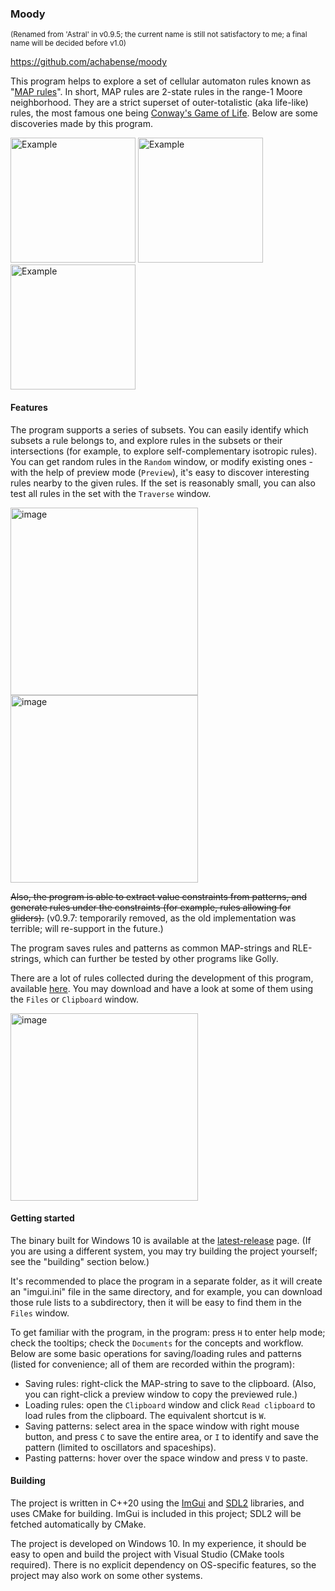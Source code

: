 ### Moody
<p><sub>
(Renamed from 'Astral' in v0.9.5; the current name is still not satisfactory to me; a final name will be decided before v1.0)
</sub></p>

https://github.com/achabense/moody

This program helps to explore a set of cellular automaton rules known as "[MAP rules](https://golly.sourceforge.io/Help/Algorithms/QuickLife.html#map)". In short, MAP rules are 2-state rules in the range-1 Moore neighborhood. They are a strict superset of outer-totalistic (aka life-like) rules, the most famous one being [Conway's Game of Life](https://conwaylife.com/wiki/Conway%27s_Game_of_Life). Below are some discoveries made by this program.

<img width="200" alt="Example" src="https://github.com/user-attachments/assets/bc5024d7-e27e-4a66-9c31-3dd3551dc693">
<img width="200" alt="Example" src="https://github.com/user-attachments/assets/3b0099f6-f634-4e47-be9d-b61c3d5f4d7b">
<img width="200" alt="Example" src="https://github.com/user-attachments/assets/2b7afd32-7b92-43cb-8f98-ae523d3221b6">

#### Features
The program supports a series of subsets. You can easily identify which subsets a rule belongs to, and explore rules in the subsets or their intersections (for example, to explore self-complementary isotropic rules). You can get random rules in the `Random` window, or modify existing ones - with the help of preview mode (`Preview`), it's easy to discover interesting rules nearby to the given rules. If the set is reasonably small, you can also test all rules in the set with the `Traverse` window.

<img width="300" alt="image" src="https://github.com/user-attachments/assets/cf4afd1a-7817-41e0-bcc7-9100fcbc4362">
<img width="300" alt="image" src="https://github.com/user-attachments/assets/d1d01887-2f46-425b-ba0c-fb9b8f9f1ce5">

~~Also, the program is able to extract value constraints from patterns, and generate rules under the constraints (for example, rules allowing for gliders).~~ (v0.9.7: temporarily removed, as the old implementation was terrible; will re-support in the future.)

The program saves rules and patterns as common MAP-strings and RLE-strings, which can further be tested by other programs like Golly.

There are a lot of rules collected during the development of this program, available [here](https://github.com/achabense/moody/tree/main/rules). You may download and have a look at some of them using the `Files` or `Clipboard` window.

<img width="300" alt="image" src="https://github.com/user-attachments/assets/ac885633-6ee1-480c-bd79-f47f23c8af62">

#### Getting started
The binary built for Windows 10 is available at the [latest-release](https://github.com/achabense/moody/releases/latest) page. (If you are using a different system, you may try building the project yourself; see the "building" section below.)

It's recommended to place the program in a separate folder, as it will create an "imgui.ini" file in the same directory, and for example, you can download those rule lists to a subdirectory, then it will be easy to find them in the `Files` window.

To get familiar with the program, in the program: press `H` to enter help mode; check the tooltips; check the `Documents` for the concepts and workflow. Below are some basic operations for saving/loading rules and patterns (listed for convenience; all of them are recorded within the program):
- Saving rules: right-click the MAP-string to save to the clipboard. (Also, you can right-click a preview window to copy the previewed rule.)
- Loading rules: open the `Clipboard` window and click `Read clipboard` to load rules from the clipboard. The equivalent shortcut is `W`.
- Saving patterns: select area in the space window with right mouse button, and press `C` to save the entire area, or `I` to identify and save the pattern (limited to oscillators and spaceships).
- Pasting patterns: hover over the space window and press `V` to paste.

#### Building
The project is written in C++20 using the [ImGui](https://github.com/ocornut/imgui) and [SDL2](https://github.com/libsdl-org/SDL) libraries, and uses CMake for building. ImGui is included in this project; SDL2 will be fetched automatically by CMake.

The project is developed on Windows 10. In my experience, it should be easy to open and build the project with Visual Studio (CMake tools required). There is no explicit dependency on OS-specific features, so the project may also work on some other systems.
